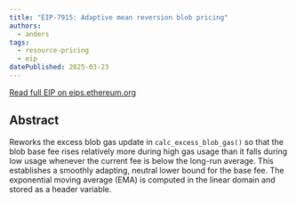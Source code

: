 ```yaml
---
title: "EIP-7915: Adaptive mean reversion blob pricing"
authors:
  - anders
tags:
  - resource-pricing
  - eip
datePublished: 2025-03-23
---
```


[Read full EIP on eips.ethereum.org](https://eips.ethereum.org/EIPS/eip-7915)


## Abstract
Reworks the excess blob gas update in `calc_excess_blob_gas()` so that the blob base fee rises relatively more during high gas usage than it falls during low usage whenever the current fee is below the long-run average. This establishes a smoothly adapting, neutral lower bound for the base fee. The exponential moving average (EMA) is computed in the linear domain and stored as a header variable.
